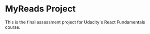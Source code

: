 # MyReads Project

This is the final assessment project for Udacity's React Fundamentals course. 


